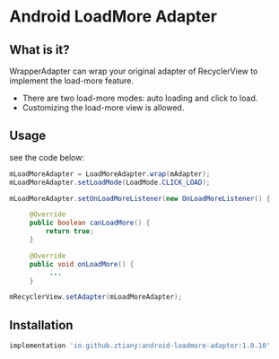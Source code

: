 # Android LoadMore Adapter 

## What is it?

WrapperAdapter can wrap your original adapter of RecyclerView to implement the load-more feature.

- There are two load-more modes: auto loading and click to load.
- Customizing the load-more view is allowed.
 
## Usage

see the code below:

```java
mLoadMoreAdapter = LoadMoreAdapter.wrap(mAdapter);
mLoadMoreAdapter.setLoadMode(LoadMode.CLICK_LOAD);

mLoadMoreAdapter.setOnLoadMoreListener(new OnLoadMoreListener() {

     @Override
     public boolean canLoadMore() {
         return true;
     }

     @Override
     public void onLoadMore() {
          ...
     }

mRecyclerView.setAdapter(mLoadMoreAdapter);
```

## Installation

```groovy
implementation 'io.github.ztiany:android-loadmore-adapter:1.0.10'
```
